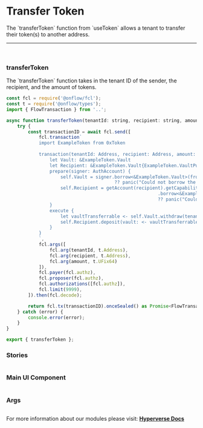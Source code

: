 # Transfer Token

<p> The `transferToken` function from `useToken` allows a tenant to transfer their token(s) to another address. </p>

---

<br>

### transferToken

<p> The `transferToken` function takes in the tenant ID of the sender, the recipient, and the amount of tokens. </p>

```jsx
const fcl = require('@onflow/fcl');
const t = require('@onflow/types');
import { FlowTransaction } from '..';

async function transferToken(tenantId: string, recipient: string, amount: string) {
    try {
        const transactionID = await fcl.send([
            fcl.transaction`
            import ExampleToken from 0xToken
            
            transaction(tenantId: Address, recipient: Address, amount: UFix64) {
                let Vault: &ExampleToken.Vault
                let Recipient: &ExampleToken.Vault{ExampleToken.VaultPublic}
                prepare(signer: AuthAccount) {
                    self.Vault = signer.borrow<&ExampleToken.Vault>(from: ExampleToken.VaultStoragePath)
										?? panic("Could not borrow the ExampleToken.Vault")
                    self.Recipient = getAccount(recipient).getCapability(ExampleToken.VaultPublicPath)
                                                        .borrow<&ExampleToken.Vault{ExampleToken.VaultPublic}>()
                                                        ?? panic("Could not borrow the ExampleToken.Vault{ExampleToken.VaultPublic}")
                }
                execute {
                    let vaultTransferrable <- self.Vault.withdraw(tenantId, amount: amount)
                    self.Recipient.deposit(vault: <- vaultTransferrable)
                }
            }
            `,
            fcl.args([
                fcl.arg(tenantId, t.Address),
                fcl.arg(recipient, t.Address),
                fcl.arg(amount, t.UFix64)
            ]),
            fcl.payer(fcl.authz),
            fcl.proposer(fcl.authz),
            fcl.authorizations([fcl.authz]),
            fcl.limit(9999),
        ]).then(fcl.decode);

        return fcl.tx(transactionID).onceSealed() as Promise<FlowTransaction>;
    } catch (error) {
        console.error(error);
    }
}

export { transferToken };
```

### Stories

```jsx

```

### Main UI Component

```jsx

```

### Args

```jsx

```

For more information about our modules please visit: [**Hyperverse Docs**](https://docs.hyperverse.dev)
